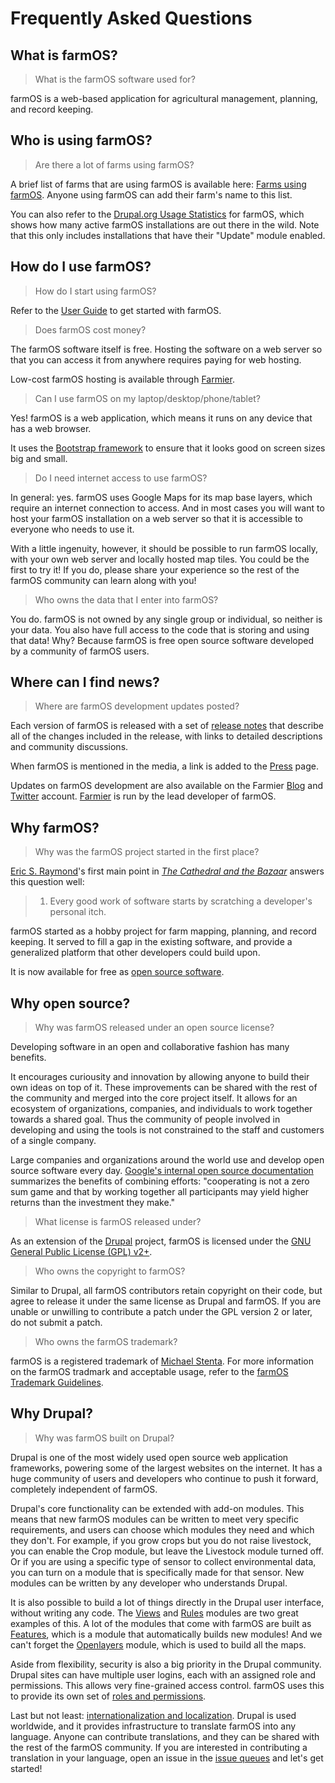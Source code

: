 # Frequently Asked Questions

## What is farmOS?

> What is the farmOS software used for?

farmOS is a web-based application for agricultural management, planning, and
record keeping.

## Who is using farmOS?

> Are there a lot of farms using farmOS?

A brief list of farms that are using farmOS is available here:
[Farms using farmOS]. Anyone using farmOS can add their farm's name to this
list.

You can also refer to the [Drupal.org Usage Statistics] for farmOS, which shows
how many active farmOS installations are out there in the wild. Note that this
only includes installations that have their "Update" module enabled.

## How do I use farmOS?

> How do I start using farmOS?

Refer to the [User Guide] to get started with farmOS.

> Does farmOS cost money?

The farmOS software itself is free. Hosting the software on a web server so that
you can access it from anywhere requires paying for web hosting.

Low-cost farmOS hosting is available through [Farmier].

> Can I use farmOS on my laptop/desktop/phone/tablet?

Yes! farmOS is a web application, which means it runs on any device that has a
web browser.

It uses the [Bootstrap framework] to ensure that it looks good on screen sizes
big and small.

> Do I need internet access to use farmOS?

In general: yes. farmOS uses Google Maps for its map base layers, which require
an internet connection to access. And in most cases you will want to host your
farmOS installation on a web server so that it is accessible to everyone who
needs to use it.

With a little ingenuity, however, it should be possible to run farmOS locally,
with your own web server and locally hosted map tiles. You could be the first
to try it! If you do, please share your experience so the rest of the farmOS
community can learn along with you!

> Who owns the data that I enter into farmOS?

You do. farmOS is not owned by any single group or individual, so neither is
your data. You also have full access to the code that is storing and using that
data! Why? Because farmOS is free open source software developed by a community
of farmOS users.

## Where can I find news?

> Where are farmOS development updates posted?

Each version of farmOS is released with a set of [release notes] that describe
all of the changes included in the release, with links to detailed descriptions
and community discussions.

When farmOS is mentioned in the media, a link is added to the [Press] page.

Updates on farmOS development are also available on the Farmier [Blog] and
[Twitter] account. [Farmier] is run by the lead developer of farmOS.

## Why farmOS?

> Why was the farmOS project started in the first place?

[Eric S. Raymond]'s first main point in *[The Cathedral and the Bazaar]* answers
this question well:

> 1. Every good work of software starts by scratching a developer's personal
> itch.

farmOS started as a hobby project for farm mapping, planning, and record
keeping. It served to fill a gap in the existing software, and provide a
generalized platform that other developers could build upon.

It is now available for free as [open source software].

## Why open source?

> Why was farmOS released under an open source license?

Developing software in an open and collaborative fashion has many benefits.

It encourages curiousity and innovation by allowing anyone to build their own
ideas on top of it. These improvements can be shared with the rest of the
community and merged into the core project itself. It allows for an ecosystem
of organizations, companies, and individuals to work together towards a shared
goal. Thus the community of people involved in developing and using the tools
is not constrained to the staff and customers of a single company.

Large companies and organizations around the world use and develop open source
software every day. [Google's internal open source documentation] summarizes
the benefits of combining efforts: "cooperating is not a zero sum game and that
by working together all participants may yield higher returns than the
investment they make."

> What license is farmOS released under?

As an extension of the [Drupal] project, farmOS is licensed under the
[GNU General Public License (GPL) v2+].

> Who owns the copyright to farmOS?

Similar to Drupal, all farmOS contributors retain copyright on their code, but
agree to release it under the same license as Drupal and farmOS. If you are
unable or unwilling to contribute a patch under the GPL version 2 or later, do
not submit a patch.

> Who owns the farmOS trademark?

farmOS is a registered trademark of [Michael Stenta]. For more information on
the farmOS tradmark and acceptable usage, refer to the
[farmOS Trademark Guidelines].

## Why Drupal?

> Why was farmOS built on Drupal?

Drupal is one of the most widely used open source web application frameworks,
powering some of the largest websites on the internet. It has a huge community
of users and developers who continue to push it forward, completely independent
of farmOS.

Drupal's core functionality can be extended with add-on modules. This means that
new farmOS modules can be written to meet very specific requirements, and users
can choose which modules they need and which they don't. For example, if you
grow crops but you do not raise livestock, you can enable the Crop module, but
leave the Livestock module turned off. Or if you are using a specific type of
sensor to collect environmental data, you can turn on a module that is
specifically made for that sensor. New modules can be written by any developer
who understands Drupal.

It is also possible to build a lot of things directly in the Drupal user
interface, without writing any code. The [Views] and [Rules] modules are two
great examples of this. A lot of the modules that come with farmOS are built as
[Features], which is a module that automatically builds new modules! And we
can't forget the [Openlayers] module, which is used to build all the maps.

Aside from flexibility, security is also a big priority in the Drupal
community. Drupal sites can have multiple user logins, each with an assigned
role and permissions. This allows very fine-grained access control. farmOS uses
this to provide its own set of [roles and permissions].

Last but not least: [internationalization and localization]. Drupal is used
worldwide, and it provides infrastructure to translate farmOS into any language.
Anyone can contribute translations, and they can be shared with the rest of the
farmOS community. If you are interested in contributing a translation in your
language, open an issue in the [issue queues] and let's get started!

[release notes]: https://drupal.org/project/farm/releases
[Press]: /community/press
[Blog]: http://farmier.com/news
[Twitter]: https://twitter.com/getfarmier
[Farms using farmOS]: /community/farms
[Drupal.org Usage Statistics]: https://drupal.org/project/usage/farm
[Farmier]: http://farmier.com
[User Guide]: /guide
[Bootstrap framework]: http://getbootstrap.com
[Eric S. Raymond]: https://en.wikipedia.org/wiki/Eric_S._Raymond
[The Cathedral and the Bazaar]: http://www.catb.org/~esr/writings/cathedral-bazaar/cathedral-bazaar
[open source software]: https://en.wikipedia.org/wiki/Open-source_software
[Google's internal open source documentation]: https://opensource.google.com/docs/why
[Drupal]: https://drupal.org
[GNU General Public License (GPL) v2+]: https://www.gnu.org/licenses/old-licenses/gpl-2.0.html
[Michael Stenta]: http://mstenta.net
[farmOS Trademark Guidelines]: /community/trademark
[Views]: https://drupal.org/project/views
[Rules]: https://drupal.org/project/rules
[Features]: https://drupal.org/project/features
[Openlayers]: https://drupal.org/project/openlayers
[roles and permissions]: /guide/people
[internationalization and localization]: https://en.wikipedia.org/wiki/Internationalization_and_localization
[issue queues]: /development/issue-queues

